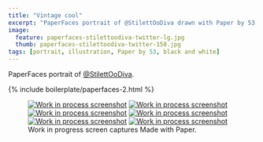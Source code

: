 ```yaml
---
title: "Vintage cool"
excerpt: "PaperFaces portrait of @StilettOoDiva drawn with Paper by 53 on an iPad."
image: 
  feature: paperfaces-stilettoodiva-twitter-lg.jpg
  thumb: paperfaces-stilettoodiva-twitter-150.jpg
tags: [portrait, illustration, Paper by 53, black and white]
---
```


PaperFaces portrait of [@StilettOoDiva](http://twitter.com/stilettoodiva).

{% include boilerplate/paperfaces-2.html %}

<figure class="third">
	<a href="{{ site.url }}/assets/images/paperfaces-stilettoodiva-process-1-lg.jpg"><img src="{{ site.url }}/assets/images/paperfaces-stilettoodiva-process-1-600.jpg" alt="Work in process screenshot"></a>
	<a href="{{ site.url }}/assets/images/paperfaces-stilettoodiva-process-2-lg.jpg"><img src="{{ site.url }}/assets/images/paperfaces-stilettoodiva-process-2-600.jpg" alt="Work in process screenshot"></a>
	<a href="{{ site.url }}/assets/images/paperfaces-stilettoodiva-process-3-lg.jpg"><img src="{{ site.url }}/assets/images/paperfaces-stilettoodiva-process-3-600.jpg" alt="Work in process screenshot"></a>
	<a href="{{ site.url }}/assets/images/paperfaces-stilettoodiva-process-4-lg.jpg"><img src="{{ site.url }}/assets/images/paperfaces-stilettoodiva-process-4-600.jpg" alt="Work in process screenshot"></a>
	<a href="{{ site.url }}/assets/images/paperfaces-stilettoodiva-process-5-lg.jpg"><img src="{{ site.url }}/assets/images/paperfaces-stilettoodiva-process-5-600.jpg" alt="Work in process screenshot"></a>
	<a href="{{ site.url }}/assets/images/paperfaces-stilettoodiva-process-6-lg.jpg"><img src="{{ site.url }}/assets/images/paperfaces-stilettoodiva-process-6-600.jpg" alt="Work in process screenshot"></a>
	<figcaption>Work in progress screen captures Made with Paper.</figcaption>
</figure>